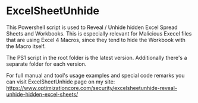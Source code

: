 # ExcelSheetUnhide

This Powershell script is used to Reveal / Unhide hidden Excel Spread Sheets and Workbooks.
This is especially relevant for Malicious Execel files that are using Excel 4 Macros, since they tend to hide the Workbook with the Macro itself.

The PS1 script in the root folder is the latest version.
Additionally there's a separate folder for each version.

For full manual and tool's usage examples and special code remarks you can visit ExcelSheetUnhide page on my site:
https://www.optimizationcore.com/security/excelsheetunhide-reveal-unhide-hidden-excel-sheets/
